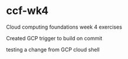 # ccf-wk4
Cloud computing foundations week 4 exercises

Created GCP trigger to build on commit

testing a change from GCP cloud shell
